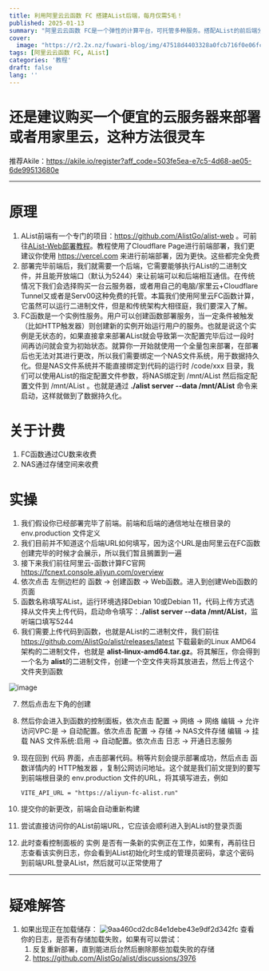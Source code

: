 ```yaml
---
title: 利用阿里云云函数 FC 搭建AList后端，每月仅需5毛！
published: 2025-01-13
summary: "阿里云云函数 FC是一个弹性的计算平台，可托管多种服务。搭配AList的前后端分离部署，实现比VPS更低的价格，得到更好的体验"
cover:
  image: "https://r2.2x.nz/fuwari-blog/img/47518d4403328a0fcb716f0e06fc7f608e6c65b7.webp"
tags: [阿里云云函数 FC, AList]
categories: '教程'
draft: false 
lang: ''
---
```


# 还是建议购买一个便宜的云服务器来部署或者用家里云，这种方法很灵车

推荐Akile：https://akile.io/register?aff_code=503fe5ea-e7c5-4d68-ae05-6de99513680e

---

# 原理

1. AList前端有一个专门的项目：https://github.com/AlistGo/alist-web 。可前往[AList-Web部署教程](/alist-web)。教程使用了Cloudflare Page进行前端部署，我们更建议你使用 https://vercel.com 来进行前端部署，因为更快。这些都完全免费
2. 部署完毕前端后，我们就需要一个后端，它需要能够执行AList的二进制文件，并且能开放端口（默认为5244）来让前端可以和后端相互通信。在传统情况下我们会选择购买一台云服务器，或者用自己的电脑/家里云+Cloudflare Tunnel又或者是Serv00这种免费的托管。本篇我们使用阿里云FC函数计算，它虽然可以运行二进制文件，但是和传统架构大相径庭，我们要深入了解。
3. FC函数是一个实例性服务。用户可以创建函数部署服务，当一定条件被触发（比如HTTP触发器）则创建新的实例开始运行用户的服务。也就是说这个实例是无状态的，如果直接拿来部署AList就会导致第一次配置完毕后过一段时间再访问就会变为初始状态。就算你一开始就使用一个全量包来部署，在部署后也无法对其进行更改，所以我们需要绑定一个NAS文件系统，用于数据持久化。但是NAS文件系统并不能直接绑定到代码的运行时 /code/xxx 目录，我们可以使用AList的指定配置文件参数，将NAS绑定到 /mnt/AList 然后指定配置文件到 /mnt/AList 。也就是通过 **./alist server --data /mnt/AList** 命令来启动，这样就做到了数据持久化。

# 关于计费

1. FC函数通过CU数来收费
2. NAS通过存储空间来收费

# 实操

1. 我们假设你已经部署完毕了前端。前端和后端的通信地址在根目录的 env.production 文件定义
2. 我们目前并不知道这个后端URL如何填写，因为这个URL是由阿里云在FC函数创建完毕的时候才会展示，所以我们暂且搁置到一遍
3. 接下来我们前往阿里云-函数计算FC官网 https://fcnext.console.aliyun.com/overview 
4. 依次点击 左侧边栏的 函数 -> 创建函数 -> Web函数。进入到创建Web函数的页面
5. 函数名称填写AList，运行环境选择Debian 10或Debian 11，代码上传方式选择从文件夹上传代码，启动命令填写：**./alist server --data /mnt/AList**，监听端口填写5244
6. 我们需要上传代码到函数，也就是AList的二进制文件，我们前往 https://github.com/AlistGo/alist/releases/latest 下载最新的Linux AMD64架构的二进制文件，也就是 **alist-linux-amd64.tar.gz**。将其解压，你会得到一个名为 **alist**的二进制文件，创建一个空文件夹将其放进去，然后上传这个文件夹到函数

![image](https://r2.2x.nz/fuwari-blog/img/QmdajYeRyt1u3BSmRdGx8uUHKamGDkwoRe4TmEFZsJsaqS)

7. 然后点击左下角的创建

8. 然后你会进入到函数的控制面板，依次点击 配置 -> 网络 -> 网络 编辑 -> 允许访问VPC:是 -> 自动配置。依次点击 配置 -> 存储 -> NAS文件存储 编辑 -> 挂载 NAS 文件系统:启用 -> 自动配置。依次点击 日志 -> 开通日志服务

9. 现在回到 代码 界面，点击部署代码。稍等片刻会提示部署成功，然后点击 函数详情内的 HTTP触发器 ，复制公网访问地址。这个就是我们前文提到的要写到前端根目录的 env.production 文件的URL，将其填写进去，例如
   
   ```shell
   VITE_API_URL = "https://aliyun-fc-alist.run"
   ```

10. 提交你的新更改，前端会自动重新构建

11. 尝试直接访问你的AList前端URL，它应该会顺利进入到AList的登录页面

12. 此时查看控制面板的 实例 是否有一条新的实例正在工作，如果有，再前往日志查看该实例日志，你会看到AList初始化时生成的管理员密码，拿这个密码到前端URL登录AList，然后就可以正常使用了

---

# 疑难解答

1. 如果出现正在加载储存：
   ![9aa460cd2dc84e1debe43e9df2d342fc](https://r2.2x.nz/fuwari-blog/img/QmZVewYnKwCJzcShnkGTTVZJiTSUUSQi9u6pZ5rXRDK3rK)
   查看你的日志，是否有存储加载失败，如果有可以尝试：
   1. 反复重新部署，直到能进后台然后删除那些加载失败的存储
   2. https://github.com/AlistGo/alist/discussions/3976